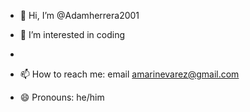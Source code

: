 - 👋 Hi, I’m @Adamherrera2001
- 👀 I’m interested in coding
- 

- 📫 How to reach me: email amarinevarez@gmail.com
- 😄 Pronouns: he/him


<!---
Adamherrera2001/Adamherrera2001 is a ✨ special ✨ repository because its `README.md` (this file) appears on your GitHub profile.
You can click the Preview link to take a look at your changes.
--->
